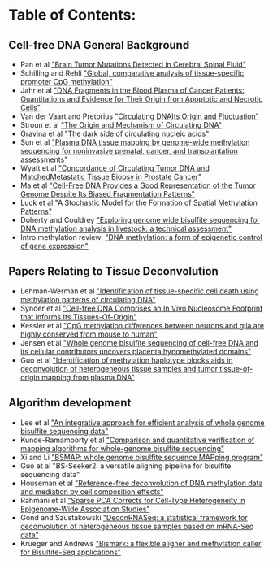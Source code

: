 # Table of Contents: 


## Cell-free DNA General Background 
* Pan et al ["Brain Tumor Mutations Detected in Cerebral Spinal Fluid"](https://github.com/christacaggiano/cell-free-dna-reading-list/blob/master/cfDNA_background/Pan%20et%20al.pdf)
* Schilling and Rehli ["Global, comparative analysis of tissue-specific 
promoter CpG methylation"](https://github.com/christacaggiano/cell-free-dna-reading-list/blob/master/cfDNA_background/Schilling%20and%20Rehli.pdf)
* Jahr et al ["DNA Fragments in the Blood Plasma of Cancer 
Patients: Quantitations and Evidence for Their Origin from Apoptotic 
and Necrotic Cells"](https://github.com/christacaggiano/cell-free-dna-reading-list/blob/master/cfDNA_background/Jahr%20et%20al%20.pdf)
* Van der Vaart and Pretorius ["Circulating DNAIts Origin and Fluctuation"](https://github.com/christacaggiano/cell-free-dna-reading-list/blob/master/cfDNA_background/Van_der_Vaart_and_Pretorious.pdf)
* Stroun et al ["The Origin and Mechanism of Circulating DNA"](https://github.com/christacaggiano/cell-free-dna-reading-list/blob/master/cfDNA_background/Stroun%20et%20al.pdf)
* Gravina et al ["The dark side of circulating nucleic acids" ](https://github.com/christacaggiano/cell-free-dna-reading-list/blob/master/cfDNA_background/Gravina%20et%20al.pdf)
* Sun et al ["Plasma DNA tissue mapping by genome-wide methylation 
sequencing for noninvasive prenatal, cancer, and 
transplantation assessments"](https://github.com/christacaggiano/cell-free-dna-reading-list/blob/master/cfDNA_background/Sun_et_al.pdf)
* Wyatt et al ["Concordance of Circulating 
Tumor DNA and MatchedMetastatic Tissue 
Biopsy in Prostate Cancer"](https://github.com/christacaggiano/cell-free-dna-reading-list/blob/master/cfDNA_background/Wyatt_et_al.pdf)
* Ma et al ["Cell-Free DNA Provides a Good Representation 
of the Tumor Genome Despite 
Its Biased Fragmentation Patterns"](https://github.com/christacaggiano/cell-free-dna-reading-list/blob/master/cfDNA_background/Ma_et_al.pdf)
* Luck et al ["A Stochastic Model for the Formation of Spatial
Methylation Patterns"](https://github.com/christacaggiano/cell-free-dna-reading-list/blob/master/cfDNA_background/Luck_preprint.pdf)
* Doherty and Couldrey ["Exploring genome wide bisulfite sequencing for DNA methylation analysis in livestock: a technical assessment"](https://github.com/christacaggiano/cell-free-dna-reading-list/blob/master/cfDNA_background/Doherty_and_Couldrey.pdf)
* Intro methylation review: ["DNA methylation: a form of 
epigenetic control of gene expression"](https://github.com/christacaggiano/cell-free-dna-reading-list/blob/master/cfDNA_background/intro_methylation_review.pdf)


## Papers Relating to Tissue Deconvolution
* Lehman-Werman et al  ["Identification of tissue-specific cell 
death using methylation patterns of circulating DNA"](https://github.com/christacaggiano/cell-free-dna-reading-list/blob/master/tissue_specific_cfDNA/Lehman-Werman_et_al.pdf)
* Synder et al ["Cell-free DNA Comprises an In Vivo Nucleosome
Footprint that Informs Its Tissues-Of-Origin"](https://github.com/christacaggiano/cell-free-dna-reading-list/blob/master/tissue_specific_cfDNA/Synder_et_al.pdf)
* Kessler et al ["CpG methylation differences between 
neurons and glia are highly 
conserved from mouse to human"](https://github.com/christacaggiano/cell-free-dna-reading-list/blob/master/tissue_specific_cfDNA/Kessler_et_al.pdf)
* Jensen et al ["Whole genome bisulfite sequencing of 
cell-free DNA and its cellular contributors 
uncovers placenta hypomethylated domains"](https://github.com/christacaggiano/cell-free-dna-reading-list/blob/master/tissue_specific_cfDNA/Jensen_et_al.pdf)
* Guo et al ["Identification of methylation haplotype 
blocks aids in deconvolution of heterogeneous 
tissue samples and tumor 
tissue-of-origin mapping from plasma DNA"](https://github.com/christacaggiano/cell-free-dna-reading-list/blob/master/tissue_specific_cfDNA/Guo_et_al.pdf)


## Algorithm development 
* Lee et al ["An integrative approach for efficient 
analysis of whole genome bisulfite sequencing data"](https://github.com/christacaggiano/cell-free-dna-reading-list/blob/master/cfDNA_tissue_of_origin_deconvolution/Lee_et_al.pdf)
* Kunde-Ramamoorty et al ["Comparison and quantitative 
verification of mapping algorithms 
for whole-genome bisulfite sequencing"](https://github.com/christacaggiano/cell-free-dna-reading-list/blob/master/cfDNA_tissue_of_origin_deconvolution/Kunde-Ramamoorthy_et_al.pdf)
* Xi and Li ["BSMAP: whole genome bisulfite 
sequence MAPping program"](https://github.com/christacaggiano/cell-free-dna-reading-list/blob/master/cfDNA_tissue_of_origin_deconvolution/Xi%20and%20Li.pdf)
* Guo et al "BS-Seeker2: a versatile aligning pipeline for bisulfite sequencing data" 
* Houseman et al ["Reference-free 
deconvolution of DNA methylation 
data and mediation by cell 
composition effects" ](https://github.com/christacaggiano/cell-free-dna-reading-list/blob/master/cfDNA_tissue_of_origin_deconvolution/Houseman_et_al.pdf)
* Rahmani et al ["Sparse PCA Corrects for 
Cell-Type Heterogeneity in Epigenome-Wide 
Association Studies"](https://github.com/christacaggiano/cell-free-dna-reading-list/blob/master/cfDNA_tissue_of_origin_deconvolution/Rahmani_et_al.pdf)
* Gond and Szustakowski ["DeconRNASeq: a statistical framework for 
deconvolution of heterogeneous 
tissue samples based on mRNA-Seq data"](https://github.com/christacaggiano/cell-free-dna-reading-list/blob/master/cfDNA_tissue_of_origin_deconvolution/Gong%20and%20Szustakowski.pdf)
* Krueger and Andrews ["Bismark: a 
flexible aligner and methylation 
caller for Bisulfite-Seq applications"](https://github.com/christacaggiano/cell-free-dna-reading-list/blob/master/cfDNA_tissue_of_origin_deconvolution/Krueger%20and%20Andrews.pdf)
